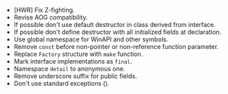- [HWR] Fix Z-fighting.
- Revise AOG compatibility.
- If possible don't use default destructor in class derived from interface.
- If possible don't define destructor with all initialized fields at declaration.
- Use global namespace for WinAPI and other symbols.
- Remove `const` before non-pointer or non-reference function parameter.
- Replace `Factory` structure with `make` function.
- Mark interface implementations as `final`.
- Namespace `detail` to anonymous one.
- Remove underscore suffix for public fields.
- Don't use standard exceptions (<stdexcept>).
